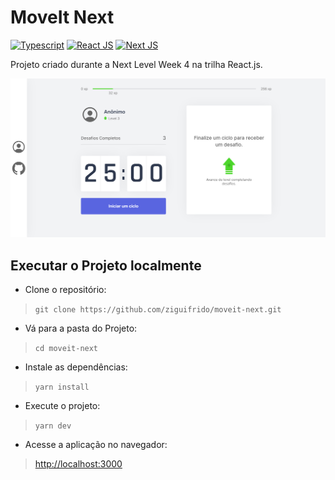 # MoveIt Next

[![Typescript][ts-image]][ts-site] [![React JS][react-image]][react-site] [![Next JS][next-image]][next-site]

[ts-image]: https://img.shields.io/badge/typescript%20-%23007ACC.svg?&style=for-the-badge&logo=typescript&logoColor=white"
[ts-site]: https://www.typescriptlang.org

[react-image]: https://img.shields.io/badge/react%20-%2320232a.svg?&style=for-the-badge&logo=react&logoColor=%2361DAFB
[react-site]: https://reactjs.org/

[next-image]: https://img.shields.io/badge/next%20js%20-%23000000.svg?&style=for-the-badge&logo=next.js&logoColor=white
[next-site]: https://nextjs.org/

Projeto criado durante a Next Level Week 4 na trilha React.js.

![Print](/public/print.png)

## Executar o Projeto localmente

- Clone o repositório:

> `git clone https://github.com/ziguifrido/moveit-next.git`

- Vá para a pasta do Projeto:

> `cd moveit-next`

- Instale as dependências:

> `yarn install`

- Execute o projeto:

> `yarn dev`

- Acesse a aplicação no navegador:

> [http://localhost:3000](http://localhost:3000)